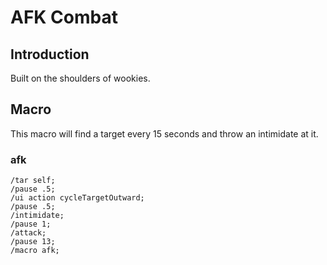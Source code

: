 # AFK Combat

## Introduction
Built on the shoulders of wookies. 

## Macro
This macro will find a target every 15 seconds and throw an intimidate at it.

### afk
```
/tar self;
/pause .5;
/ui action cycleTargetOutward;
/pause .5;
/intimidate;
/pause 1;
/attack;
/pause 13;
/macro afk;
```
